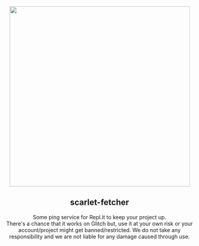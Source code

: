 <div align="center">
  <img width="475" src="https://github.com/nexus-labs-ltd/scarlet-fetcher/blob/main/assets/banner_style.png?raw=true"/>
  <h2>scarlet-fetcher</h2>
  Some ping service for Repl.it to keep your project up.
  </br>
  There's a chance that it works on Glitch but, use it at your own risk or your account/project might get banned/restricted. We do not take   any responsibility and we are not liable for any damage caused through use.
</div>
